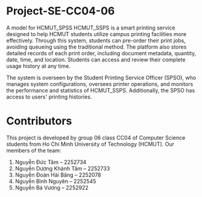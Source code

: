 # Project-SE-CC04-06
A model for HCMUT_SPSS
HCMUT_SSPS is a smart printing service designed to help HCMUT students utilize campus printing facilities more effectively. Through this system, students can pre-order their print jobs, avoiding queueing using the traditional method. The platform also stores detailed records of each print order, including document metadata, quantity, date, time, and location. Students can access and review their complete usage history at any time.

The system is overseen by the Student Printing Service Officer (SPSO), who manages system configurations, oversees printer operations, and monitors the performance and statistics of HCMUT_SSPS. Additionally, the SPSO has access to users' printing histories.

# Contributors
This project is developed by group 06 class CC04 of Computer Science students from Ho Chi Minh University of Technology (HCMUT). Our members of the team:

1.	Nguyễn Đức Tâm – 2252734
2.	Nguyễn Dương Khánh Tâm – 2252733
3.	Nguyễn Đoàn Hải Băng – 2252078
4.	Nguyễn Bình Nguyên – 2252545
5.	Nguyễn Bá Vương – 2252922
